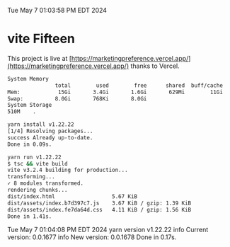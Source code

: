 Tue May  7 01:03:58 PM EDT 2024

# vite Fifteen


This project is live at [https://marketingpreference.vercel.app/](https://marketingpreference.vercel.app/) thanks to Vercel.

```bash
System Memory
               total        used        free      shared  buff/cache   available
Mem:            15Gi       3.4Gi       1.6Gi       629Mi        11Gi        11Gi
Swap:          8.0Gi       768Ki       8.0Gi
System Storage
510M	.
```
```bash
yarn install v1.22.22
[1/4] Resolving packages...
success Already up-to-date.
Done in 0.09s.
```
```bash
yarn run v1.22.22
$ tsc && vite build
vite v3.2.4 building for production...
transforming...
✓ 8 modules transformed.
rendering chunks...
dist/index.html                  5.67 KiB
dist/assets/index.b7d397c7.js    3.67 KiB / gzip: 1.39 KiB
dist/assets/index.fe7da64d.css   4.11 KiB / gzip: 1.56 KiB
Done in 1.41s.
```
Tue May  7 01:04:08 PM EDT 2024
yarn version v1.22.22
info Current version: 0.0.1677
info New version: 0.0.1678
Done in 0.17s.
